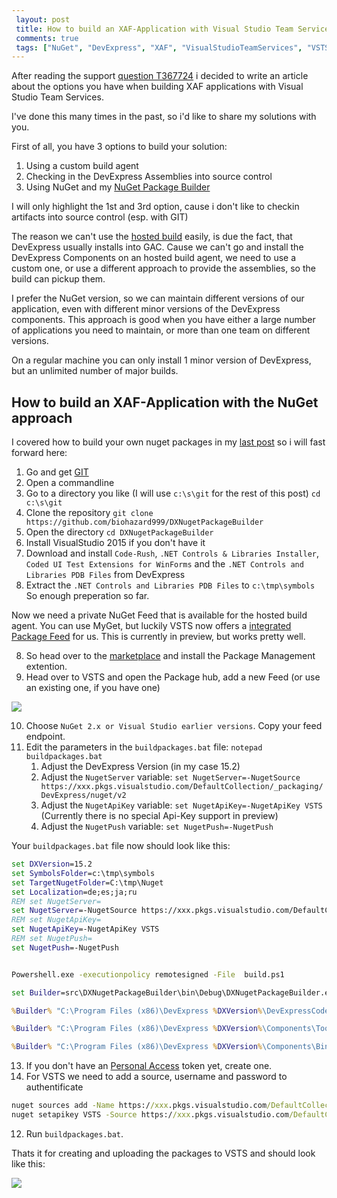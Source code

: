 ```yaml
---
 layout: post 
 title: How to build an XAF-Application with Visual Studio Team Services
 comments: true
 tags: ["NuGet", "DevExpress", "XAF", "VisualStudioTeamServices", "VSTS", "TFS"]
---
```


After reading the support [question T367724](https://www.devexpress.com/Support/Center/Question/Details/T367724) i decided to write an article about the options you have when building XAF applications with Visual Studio Team Services.

I've done this many times in the past, so i'd like to share my solutions with you.

<!-- more -->

First of all, you have 3 options to build your solution:

1. Using a custom build agent
2. Checking in the DevExpress Assemblies into source control
3. Using NuGet and my [NuGet Package Builder](https://github.com/biohazard999/DXNugetPackageBuilder)

I will only highlight the 1st and 3rd option, cause i don't like to checkin artifacts into source control (esp. with GIT)

The reason we can't use the [hosted build](https://www.visualstudio.com/en-us/features/continuous-integration-vs.aspx) easily, is due the fact, that DevExpress usually installs into GAC.
Cause we can't go and install the DevExpress Components on an hosted build agent, we need to use a custom one, or use a different approach to provide the assemblies, so the build can pickup them.

I prefer the NuGet version, so we can maintain different versions of our application, even with different minor versions of the DevExpress components.
This approach is good when you have either a large number of applications you need to maintain, or more than one team on different versions.

On a regular machine you can only install 1 minor version of DevExpress, but an unlimited number of major builds.

## How to build an XAF-Application with the NuGet approach

I covered how to build your own nuget packages in my [last post](/2016/02/26/nuget-packages-devexpress-components.html) so i will fast forward here:

1. Go and get [GIT](https://rogerdudler.github.io/git-guide/)
2. Open a commandline 
3. Go to a directory you like (I will use `c:\s\git` for the rest of this post) `cd c:\s\git`
4. Clone the repository `git clone https://github.com/biohazard999/DXNugetPackageBuilder`
5. Open the directory `cd DXNugetPackageBuilder`
5. Install VisualStudio 2015 if you don't have it
6. Download and install `Code-Rush`, `.NET Controls & Libraries Installer`, `Coded UI Test Extensions for WinForms` and the `.NET Controls and Libraries PDB Files` from DevExpress
7. Extract the `.NET Controls and Libraries PDB Files` to `c:\tmp\symbols`
So enough preperation so far.

Now we need a private NuGet Feed that is available for the hosted build agent.
You can use MyGet, but luckily VSTS now offers a [integrated Package Feed](https://marketplace.visualstudio.com/items?itemName=ms.feed) for us. This is currently in preview, but works pretty well.

8. So head over to the [marketplace](https://marketplace.visualstudio.com/items?itemName=ms.feed) and install the Package Management extention.
9. Head over to VSTS and open the Package hub, add a new Feed (or use an existing one, if you have one)

![](/img/posts/2016/vsts-new-feed.png)

10. Choose `NuGet 2.x or Visual Studio earlier versions`. Copy your feed endpoint.
11. Edit the parameters in the `buildpackages.bat` file: `notepad buildpackages.bat`
    1. Adjust the DevExpress Version (in my case 15.2)
    2. Adjust the `NugetServer` variable: `set NugetServer=-NugetSource https://xxx.pkgs.visualstudio.com/DefaultCollection/_packaging/DevExpress/nuget/v2`
    3. Adjust the `NugetApiKey` variable: `set NugetApiKey=-NugetApiKey VSTS` (Currently there is no special Api-Key support in preview)  
    4. Adjust the `NugetPush` variable: `set NugetPush=-NugetPush`
    
Your `buildpackages.bat` file now should look like this:

```cmd
set DXVersion=15.2
set SymbolsFolder=c:\tmp\symbols
set TargetNugetFolder=C:\tmp\Nuget
set Localization=de;es;ja;ru
REM set NugetServer=
set NugetServer=-NugetSource https://xxx.pkgs.visualstudio.com/DefaultCollection/_packaging/DevExpress/nuget/v2
REM set NugetApiKey=
set NugetApiKey=-NugetApiKey VSTS
REM set NugetPush=
set NugetPush=-NugetPush


Powershell.exe -executionpolicy remotesigned -File  build.ps1

set Builder=src\DXNugetPackageBuilder\bin\Debug\DXNugetPackageBuilder.exe

%Builder% "C:\Program Files (x86)\DevExpress %DXVersion%\DevExpressCodedUIExtensions\Tools" %SymbolsFolder% %TargetNugetFolder% %Localization% %NugetServer% %NugetApiKey% %NugetPush%

%Builder% "C:\Program Files (x86)\DevExpress %DXVersion%\Components\Tools\eXpressAppFramework\Model Editor" %SymbolsFolder% %TargetNugetFolder% %Localization% %NugetServer% %NugetApiKey% %NugetPush%

%Builder% "C:\Program Files (x86)\DevExpress %DXVersion%\Components\Bin\Framework" %SymbolsFolder% %TargetNugetFolder% %Localization% %NugetServer% %NugetApiKey% %NugetPush%
```

13. If you don't have an [Personal Access](//www.visualstudio.com/en-us/news/2015/2015-jul-7-vso) token yet, create one.
14. For VSTS we need to add a source, username and password to authentificate
```cmd
nuget sources add -Name https://xxx.pkgs.visualstudio.com/DefaultCollection/_packaging/DevExpress/nuget/v2 -Source https://xxx.pkgs.visualstudio.com/DefaultCollection/_packaging/DevExpress/nuget/v2 -Username we@awesome.com -Password yourPersonalAccessToken
nuget setapikey VSTS -Source https://xxx.pkgs.visualstudio.com/DefaultCollection/_packaging/DevExpress/nuget/v2
```
12. Run `buildpackages.bat`.

Thats it for creating and uploading the packages to VSTS and should look like this:

![](/img/posts/2016/vsts-packages-upload.png)